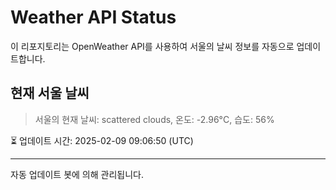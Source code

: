
# Weather API Status

이 리포지토리는 OpenWeather API를 사용하여 서울의 날씨 정보를 자동으로 업데이트합니다.

## 현재 서울 날씨
> 서울의 현재 날씨: scattered clouds, 온도: -2.96°C, 습도: 56%

⏳ 업데이트 시간: 2025-02-09 09:06:50 (UTC)

---
자동 업데이트 봇에 의해 관리됩니다.
